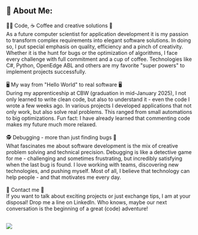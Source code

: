<h2>🌟 About Me:</h2>
</hr>
👨‍💻 Code, ☕ Coffee and creative solutions 🎯</br>
As a future computer scientist for application development it is my passion to transform complex requirements into elegant software solutions. In doing so, I put special emphasis on quality, efficiency and a pinch of creativity. Whether it is the hunt for bugs or the optimization of algorithms, I face every challenge with full commitment and a cup of coffee. Technologies like C#, Python, OpenEdge ABL and others are my favorite "super powers" to implement projects successfully.</br>
</br>
🖥️ My way from "Hello World" to real software 🖥️</br>
During my apprenticeship at CBW (graduation in mid-January 2025), I not only learned to write clean code, but also to understand it - even the code I wrote a few weeks ago. In various projects I developed applications that not only work, but also solve real problems. This ranged from small automations to big optimizations.
Fun fact: I have already learned that commenting code makes my future much more relaxed.</br>
</br>
🕵️‍ Debugging - more than just finding bugs 🐞</br>
What fascinates me about software development is the mix of creative problem solving and technical precision. Debugging is like a detective game for me - challenging and sometimes frustrating, but incredibly satisfying when the last bug is found. I love working with teams, discovering new technologies, and pushing myself. Most of all, I believe that technology can help people - and that motivates me every day.</br>
</br>
📨 Contact me 📨</br>
If you want to talk about exciting projects or just exchange tips, I am at your disposal! Drop me a line on LinkedIn. Who knows, maybe our next conversation is the beginning of a great (code) adventure!
</br></br>
<p>
  <a href="https://skillicons.dev">
    <img src="https://skillicons.dev/icons?i=javascript,typescript,html,css,php,python,mysql,dotnet,cs" />
  </a>
</p>
